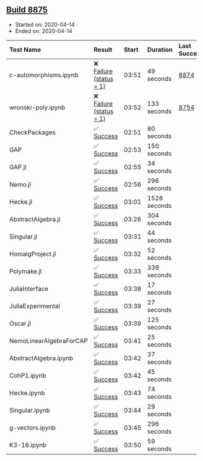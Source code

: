 ## [Build 8875](https://oscarci.mathematik.uni-kl.de/job/oscar/8875/)

* Started on: 2020-04-14
* Ended on: 2020-04-14

| Test Name    | Result | Start | Duration | Last Success | First Failure |
|:-------------|:-------|:------|:---------|:-------------|:--------------|
| c-automorphisms.ipynb | ❌ [Failure (status = 1)](https://oscarci.mathematik.uni-kl.de/job/oscar/8875/artifact/logs/build-8875/c-automorphisms.ipynb.log) | 03:51 | 49 seconds | [8874](https://oscarci.mathematik.uni-kl.de/job/oscar/8874/) | [8875](https://oscarci.mathematik.uni-kl.de/job/oscar/8875/) |
| wronski-poly.ipynb | ❌ [Failure (status = 1)](https://oscarci.mathematik.uni-kl.de/job/oscar/8875/artifact/logs/build-8875/wronski-poly.ipynb.log) | 03:52 | 133 seconds | [8754](https://oscarci.mathematik.uni-kl.de/job/oscar/8754/) | [8755](https://oscarci.mathematik.uni-kl.de/job/oscar/8755/) |
| CheckPackages | ✅ [Success](https://oscarci.mathematik.uni-kl.de/job/oscar/8875/artifact/logs/build-8875/CheckPackages.log) | 02:51 | 80 seconds |  |  |
| GAP | ✅ [Success](https://oscarci.mathematik.uni-kl.de/job/oscar/8875/artifact/logs/build-8875/GAP.log) | 02:53 | 150 seconds |  |  |
| GAP.jl | ✅ [Success](https://oscarci.mathematik.uni-kl.de/job/oscar/8875/artifact/logs/build-8875/GAP.jl.log) | 02:55 | 34 seconds |  |  |
| Nemo.jl | ✅ [Success](https://oscarci.mathematik.uni-kl.de/job/oscar/8875/artifact/logs/build-8875/Nemo.jl.log) | 02:56 | 296 seconds |  |  |
| Hecke.jl | ✅ [Success](https://oscarci.mathematik.uni-kl.de/job/oscar/8875/artifact/logs/build-8875/Hecke.jl.log) | 03:01 | 1528 seconds |  |  |
| AbstractAlgebra.jl | ✅ [Success](https://oscarci.mathematik.uni-kl.de/job/oscar/8875/artifact/logs/build-8875/AbstractAlgebra.jl.log) | 03:26 | 304 seconds |  |  |
| Singular.jl | ✅ [Success](https://oscarci.mathematik.uni-kl.de/job/oscar/8875/artifact/logs/build-8875/Singular.jl.log) | 03:31 | 44 seconds |  |  |
| HomalgProject.jl | ✅ [Success](https://oscarci.mathematik.uni-kl.de/job/oscar/8875/artifact/logs/build-8875/HomalgProject.jl.log) | 03:32 | 52 seconds |  |  |
| Polymake.jl | ✅ [Success](https://oscarci.mathematik.uni-kl.de/job/oscar/8875/artifact/logs/build-8875/Polymake.jl.log) | 03:33 | 339 seconds |  |  |
| JuliaInterface | ✅ [Success](https://oscarci.mathematik.uni-kl.de/job/oscar/8875/artifact/logs/build-8875/JuliaInterface.log) | 03:38 | 17 seconds |  |  |
| JuliaExperimental | ✅ [Success](https://oscarci.mathematik.uni-kl.de/job/oscar/8875/artifact/logs/build-8875/JuliaExperimental.log) | 03:39 | 27 seconds |  |  |
| Oscar.jl | ✅ [Success](https://oscarci.mathematik.uni-kl.de/job/oscar/8875/artifact/logs/build-8875/Oscar.jl.log) | 03:39 | 125 seconds |  |  |
| NemoLinearAlgebraForCAP | ✅ [Success](https://oscarci.mathematik.uni-kl.de/job/oscar/8875/artifact/logs/build-8875/NemoLinearAlgebraForCAP.log) | 03:41 | 25 seconds |  |  |
| AbstractAlgebra.ipynb | ✅ [Success](https://oscarci.mathematik.uni-kl.de/job/oscar/8875/artifact/logs/build-8875/AbstractAlgebra.ipynb.log) | 03:42 | 37 seconds |  |  |
| CohP1.ipynb | ✅ [Success](https://oscarci.mathematik.uni-kl.de/job/oscar/8875/artifact/logs/build-8875/CohP1.ipynb.log) | 03:42 | 45 seconds |  |  |
| Hecke.ipynb | ✅ [Success](https://oscarci.mathematik.uni-kl.de/job/oscar/8875/artifact/logs/build-8875/Hecke.ipynb.log) | 03:43 | 74 seconds |  |  |
| Singular.ipynb | ✅ [Success](https://oscarci.mathematik.uni-kl.de/job/oscar/8875/artifact/logs/build-8875/Singular.ipynb.log) | 03:44 | 29 seconds |  |  |
| g-vectors.ipynb | ✅ [Success](https://oscarci.mathematik.uni-kl.de/job/oscar/8875/artifact/logs/build-8875/g-vectors.ipynb.log) | 03:45 | 296 seconds |  |  |
| K3-16.ipynb | ✅ [Success](https://oscarci.mathematik.uni-kl.de/job/oscar/8875/artifact/logs/build-8875/K3-16.ipynb.log) | 03:50 | 59 seconds |  |  |
